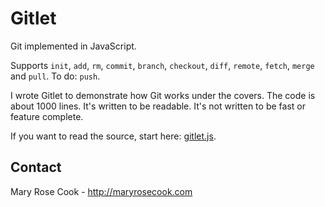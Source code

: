# Gitlet

Git implemented in JavaScript.

Supports `init`, `add`, `rm`, `commit`, `branch`, `checkout`, `diff`, `remote`, `fetch`, `merge` and `pull`.  To do: `push`.

I wrote Gitlet to demonstrate how Git works under the covers.  The code is about 1000 lines.  It's written to be readable.  It's not written to be fast or feature complete.

If you want to read the source, start here: [gitlet.js](src/gitlet.js).

## Contact

Mary Rose Cook - http://maryrosecook.com
